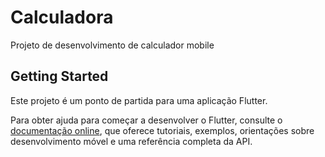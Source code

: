 # Calculadora

Projeto de desenvolvimento de calculador mobile

## Getting Started

Este projeto é um ponto de partida para uma aplicação Flutter.

Para obter ajuda para começar a desenvolver o Flutter, consulte o
[documentação online](https://docs.flutter.dev/), que oferece tutoriais,
exemplos, orientações sobre desenvolvimento móvel e uma referência completa da API.